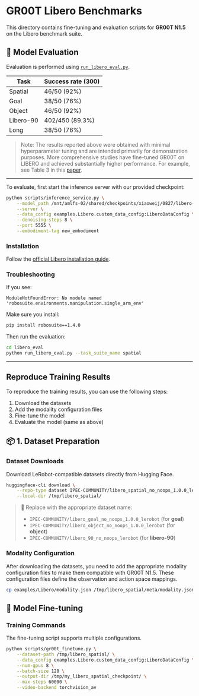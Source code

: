 # GR00T Libero Benchmarks

This directory contains fine-tuning and evaluation scripts for **GR00T N1.5** on the Libero benchmark suite.



## 🎯 Model Evaluation

Evaluation is performed using [`run_libero_eval.py`](https://github.com/NVIDIA/Isaac-GR00T/examples/Libero/eval/run_libero_eval.py).

<!-- TODO: Upload the checkpoint to Youliang's HF repo. -->
<!-- TODO: Update with new number for Goal. -->

| Task                              | Success rate (300) |
| --------------------------------- | ------------------ |
| Spatial                           | 46/50 (92%)      |
| Goal                              | 38/50 (76%)      |
| Object                            | 46/50 (92%)      |
| Libero-90                         | 402/450 (89.3%)  |
| Long                              | 38/50 (76%)      |

> Note: The results reported above were obtained with minimal hyperparameter tuning and are intended primarily for demonstration purposes. More comprehensive studies have fine-tuned GR00T on LIBERO and achieved substantially higher performance. For example, see Table 3 in this [paper](https://arxiv.org/pdf/2508.21112).
----

To evaluate, first start the inference server with our provided checkpoint:

<!-- TODO: Replace with Youliang's repo. -->
```bash
python scripts/inference_service.py \
    --model_path /mnt/amlfs-02/shared/checkpoints/xiaoweij/0827/libero-checkpoints-20K/checkpoint-20000 \
    --server \
    --data_config examples.Libero.custom_data_config:LiberoDataConfig \
    --denoising-steps 8 \
    --port 5555 \
    --embodiment-tag new_embodiment
```

### Installation

Follow the [official Libero installation guide](https://lifelong-robot-learning.github.io/LIBERO/html/getting_started/installation.html).

### Troubleshooting

If you see:
```
ModuleNotFoundError: No module named 'robosuite.environments.manipulation.single_arm_env'
```

Make sure you install:
```bash
pip install robosuite==1.4.0
```

Then run the evaluation:
```bash
cd libero_eval
python run_libero_eval.py --task_suite_name spatial
```

----

## Reproduce Training Results

To reproduce the training results, you can use the following steps:
1. Download the datasets
2. Add the modality configuration files
3. Fine-tune the model
4. Evaluate the model (same as above)

## 📦 1. Dataset Preparation

### Dataset Downloads
Download LeRobot-compatible datasets directly from Hugging Face.

```bash
huggingface-cli download \
    --repo-type dataset IPEC-COMMUNITY/libero_spatial_no_noops_1.0.0_lerobot \
    --local-dir /tmp/libero_spatial/
```

> 🔄 Replace with the appropriate dataset name:
> - `IPEC-COMMUNITY/libero_goal_no_noops_1.0.0_lerobot` (for **goal**)
> - `IPEC-COMMUNITY/libero_object_no_noops_1.0.0_lerobot` (for **object**)
> - `IPEC-COMMUNITY/libero_90_no_noops_lerobot` (for **libero-90**)

### Modality Configuration

After downloading the datasets, you need to add the appropriate modality configuration files to make them compatible with GR00T N1.5. These configuration files define the observation and action space mappings.

```bash
cp examples/Libero/modality.json /tmp/libero_spatial/meta/modality.json
```

## 🚀 Model Fine-tuning

### Training Commands

The fine-tuning script supports multiple configurations.

```bash
python scripts/gr00t_finetune.py \
    --dataset-path /tmp/libero_spatial/ \
    --data_config examples.Libero.custom_data_config:LiberoDataConfig \
    --num-gpus 8 \
    --batch-size 128 \
    --output-dir /tmp/my_libero_spatial_checkpoint/ \
    --max-steps 60000 \
    --video-backend torchvision_av
```
